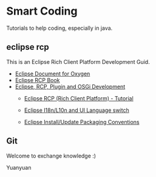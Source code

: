 # Smart Coding
Tutorials to help coding, especially in java.

## eclipse rcp
This is an Eclipse Rich Client Platform Development Guid.

* [Eclipse Document for Oxygen](https://help.eclipse.org/oxygen/index.jsp)
* [Eclipse RCP Book](https://wiki.eclipse.org/Rich_Client_Platform/Book)
* [Eclipse, RCP, Plugin and OSGi Development](http://www.vogella.com/tutorials/eclipse.html)
  * [Eclipse RCP (Rich Client Platform) - Tutorial](http://www.vogella.com/tutorials/EclipseRCP/article.html)
  * [Eclipse I18n/L10n and UI Language switch](http://www.vogella.com/tutorials/EclipseInternationalization/article.html)
  
  
  * [Eclipse Install/Update Packaging Conventions](https://www.eclipse.org/equinox/p2/repository_packaging.html)
 

## Git


  
Welcome to exchange knowledge :)

Yuanyuan 
